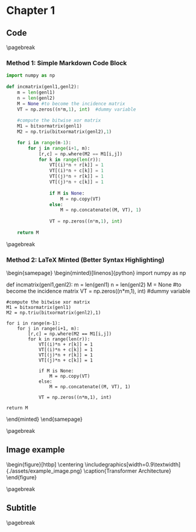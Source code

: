# Chapter 1

## Code

\pagebreak
### Method 1: Simple Markdown Code Block

```python
import numpy as np
    
def incmatrix(genl1,genl2):
    m = len(genl1)
    n = len(genl2)
    M = None #to become the incidence matrix
    VT = np.zeros((n*m,1), int)  #dummy variable
    
    #compute the bitwise xor matrix
    M1 = bitxormatrix(genl1)
    M2 = np.triu(bitxormatrix(genl2),1) 

    for i in range(m-1):
        for j in range(i+1, m):
            [r,c] = np.where(M2 == M1[i,j])
            for k in range(len(r)):
                VT[(i)*n + r[k]] = 1
                VT[(i)*n + c[k]] = 1
                VT[(j)*n + r[k]] = 1
                VT[(j)*n + c[k]] = 1
                
                if M is None:
                    M = np.copy(VT)
                else:
                    M = np.concatenate((M, VT), 1)
                
                VT = np.zeros((n*m,1), int)
    
    return M
```

\pagebreak
### Method 2: LaTeX Minted (Better Syntax Highlighting)

\begin{samepage}
\begin{minted}[linenos]{python}
import numpy as np
    
def incmatrix(genl1,genl2):
    m = len(genl1)
    n = len(genl2)
    M = None #to become the incidence matrix
    VT = np.zeros((n*m,1), int)  #dummy variable
    
    #compute the bitwise xor matrix
    M1 = bitxormatrix(genl1)
    M2 = np.triu(bitxormatrix(genl2),1) 

    for i in range(m-1):
        for j in range(i+1, m):
            [r,c] = np.where(M2 == M1[i,j])
            for k in range(len(r)):
                VT[(i)*n + r[k]] = 1
                VT[(i)*n + c[k]] = 1
                VT[(j)*n + r[k]] = 1
                VT[(j)*n + c[k]] = 1
                
                if M is None:
                    M = np.copy(VT)
                else:
                    M = np.concatenate((M, VT), 1)
                
                VT = np.zeros((n*m,1), int)
    
    return M
\end{minted}
\end{samepage}


\pagebreak
## Image example

\begin{figure}[htbp]
\centering
\includegraphics[width=0.9\textwidth]{./assets/example_image.png}
\caption{Transformer Architecture}
\end{figure}

\pagebreak
## Subtitle

\pagebreak